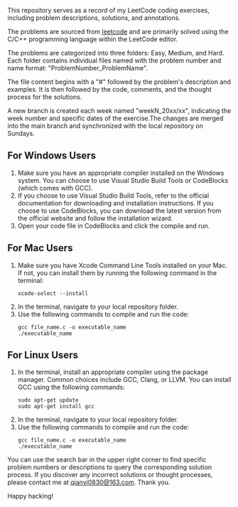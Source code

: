 This repository serves as a record of my LeetCode coding exercises, including problem descriptions, solutions, and annotations.

The problems are sourced from [leetcode](https://leetcode.com/problemset/all/) and are primarily solved using the C/C++ programming language within the LeetCode editor.

The problems are categorized into three folders: Easy, Medium, and Hard. Each folder contains individual files named with the problem number and name format: "ProblemNumber_ProblemName".

The file content begins with a "#" followed by the problem's description and examples. It is then followed by the code, comments, and the thought process for the solutions.

A new branch is created each week named "weekN_20xx/xx", indicating the week number and specific dates of the exercise.The changes are merged into the main branch and synchronized with the local repository on Sundays.

## For Windows Users
1. Make sure you have an appropriate compiler installed on the Windows system. You can choose to use Visual Studio Build Tools or CodeBlocks (which comes with GCC).
2. If you choose to use Visual Studio Build Tools, refer to the official documentation for downloading and installation instructions.
   If you choose to use CodeBlocks, you can download the latest version from the official website and follow the installation wizard.
3. Open your code file in CodeBlocks and click the compile and run.
   
## For Mac Users
1. Make sure you have Xcode Command Line Tools installed on your Mac. If not, you can install them by running the following command in the terminal:
   ```
   xcode-select --install
   ```
2. In the terminal, navigate to your local repository folder.
3. Use the following commands to compile and run the code:
   ```
   gcc file_name.c -o executable_name
   ./executable_name
   ```
   
## For Linux Users
1. In the terminal, install an appropriate compiler using the package manager. Common choices include GCC, Clang, or LLVM.
    You can install GCC using the following commands:
     ```
     sudo apt-get update
     sudo apt-get install gcc
     ```
2. In the terminal, navigate to your local repository folder.
3. Use the following commands to compile and run the code:
   ```
   gcc file_name.c -o executable_name
   ./executable_name
   ```
   
You can use the search bar in the upper right corner to find specific problem numbers or descriptions to query the corresponding solution process. If you discover any incorrect solutions or thought processes, please contact me at qianyi0830@163.com. Thank you.

Happy hacking!


